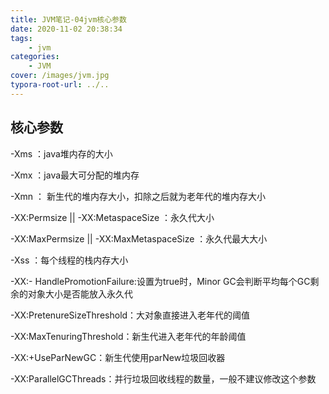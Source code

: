 ```yaml
---
title: JVM笔记-04jvm核心参数
date: 2020-11-02 20:38:34
tags:
	- jvm
categories: 
	- JVM
cover: /images/jvm.jpg
typora-root-url: ../..
---
```


## 核心参数

-Xms ：java堆内存的大小

-Xmx ：java最大可分配的堆内存

-Xmn ： 新生代的堆内存大小，扣除之后就为老年代的堆内存大小

-XX:Permsize || -XX:MetaspaceSize ：永久代大小

-XX:MaxPermsize  || -XX:MaxMetaspaceSize ：永久代最大大小

-Xss ：每个线程的栈内存大小

-XX:- HandlePromotionFailure:设置为true时，Minor GC会判断平均每个GC剩余的对象大小是否能放入永久代

-XX:PretenureSizeThreshold：大对象直接进入老年代的阈值

-XX:MaxTenuringThreshold：新生代进入老年代的年龄阈值

-XX:+UseParNewGC：新生代使用parNew垃圾回收器

-XX:ParallelGCThreads：并行垃圾回收线程的数量，一般不建议修改这个参数